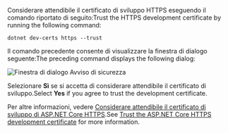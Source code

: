 <span data-ttu-id="149b0-101">Considerare attendibile il certificato di sviluppo HTTPS eseguendo il comando riportato di seguito:</span><span class="sxs-lookup"><span data-stu-id="149b0-101">Trust the HTTPS development certificate by running the following command:</span></span>

```console
dotnet dev-certs https --trust
```

<span data-ttu-id="149b0-102">Il comando precedente consente di visualizzare la finestra di dialogo seguente:</span><span class="sxs-lookup"><span data-stu-id="149b0-102">The preceding command displays the following dialog:</span></span>

![Finestra di dialogo Avviso di sicurezza](~/getting-started/_static/cert.png)

<span data-ttu-id="149b0-104">Selezionare **Sì** se si accetta di considerare attendibile il certificato di sviluppo.</span><span class="sxs-lookup"><span data-stu-id="149b0-104">Select **Yes** if you agree to trust the development certificate.</span></span>

<span data-ttu-id="149b0-105">Per altre informazioni, vedere [Considerare attendibile il certificato di sviluppo di ASP.NET Core HTTPS](xref:security/enforcing-ssl#trust-the-aspnet-core-https-development-certificate-on-windows-and-macos).</span><span class="sxs-lookup"><span data-stu-id="149b0-105">See [Trust the ASP.NET Core HTTPS development certificate](xref:security/enforcing-ssl#trust-the-aspnet-core-https-development-certificate-on-windows-and-macos) for more information.</span></span>